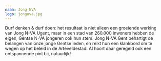 ```yaml
---
naam: Jong NVA
logo: jongnva.jpg
---
```

Durf denken & durf doen: het resultaat is niet alleen een groeiende werking van Jong N-VA Ugent, maar in een stad van 260.000 inwoners hebben de eigen, Gentse N-VA jongeren ook hun stem. Jong N-VA Gent behartigt de belangen van onze jonge Gentse leden, en reikt hun een klankbord om te wegen op het beleid in de Arteveldestad. Al hoort daar geregeld ook een ontspannende pint bij, natuurlijk!